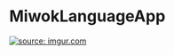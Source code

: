 # MiwokLanguageApp
<a href="http://imgur.com/tos924V"><img src="http://i.imgur.com/tos924V.gif" title="source: imgur.com" /></a>
